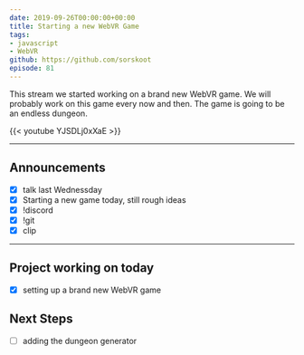 ```yaml
---
date: 2019-09-26T00:00:00+00:00
title: Starting a new WebVR Game
tags:
- javascript
- WebVR
github: https://github.com/sorskoot
episode: 81
---
```

This stream we started working on a brand new WebVR game. We will probably work on this game every now and then. The game is going to be an endless dungeon.

{{< youtube YJSDLj0xXaE >}}

<!--more-->
---

## Announcements

- [x] talk last Wednessday
- [x] Starting a new game today, still rough ideas
- [x] !discord
- [x] !git
- [x] clip

---

## Project working on today

- [x] setting up a brand new WebVR game

## Next Steps

- [ ] adding the dungeon generator

